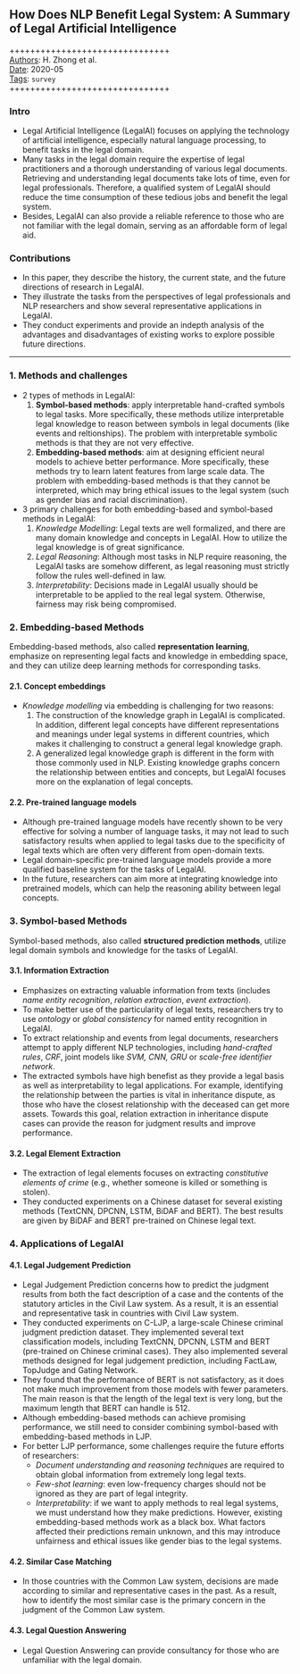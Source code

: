 ## How Does NLP Benefit Legal System: A Summary of Legal Artificial Intelligence

+++++++++++++++++++++++++++++++  
<ins>Authors</ins>: H. Zhong et al.  
<ins>Date</ins>: 2020-05  
<ins>Tags</ins>: `survey`  
+++++++++++++++++++++++++++++++  


### Intro

- Legal Artificial Intelligence (LegalAI) focuses on applying the technology of artificial intelligence, especially natural language processing, to benefit tasks in the legal domain. 
- Many tasks in the legal domain require the expertise of legal practitioners and a thorough understanding of various legal documents. Retrieving and understanding legal documents take lots of time, even for legal professionals. Therefore, a qualified system of LegalAI should reduce the time consumption of these tedious jobs and benefit the legal system. 
- Besides, LegalAI can also provide a reliable reference to those who are not familiar with the legal domain, serving as an affordable form of legal aid.


### Contributions

- In this paper, they describe the history, the current state, and the future directions of research in LegalAI.
- They illustrate the tasks from the perspectives of legal professionals and NLP researchers and show several representative applications in LegalAI.
- They conduct experiments and provide an indepth analysis of the advantages and disadvantages of existing works to explore possible future directions.

***

### 1. Methods and challenges

- 2 types of methods in LegalAI:
  1. **Symbol-based methods**: apply interpretable hand-crafted symbols to legal tasks. More specifically, these methods utilize interpretable legal knowledge to reason between symbols in legal documents (like events and reltionships). The problem with interpretable symbolic methods is that they are not very effective.
  2. **Embedding-based methods**: aim at designing efficient neural models to achieve better performance. More specifically, these methods try to learn latent features from large scale data. The problem with embedding-based methods is that they cannot be interpreted, which may bring ethical issues to the legal system (such as gender bias and racial discrimination).
- 3 primary challenges for both embedding-based and symbol-based methods in LegalAI:
  1. *Knowledge Modelling*: Legal texts are well formalized, and there are many domain knowledge and concepts in LegalAI. How to utilize the legal knowledge is of great significance.
  2. *Legal Reasoning*: Although most tasks in NLP require reasoning, the LegalAI tasks are somehow different, as legal reasoning must strictly follow the rules well-defined in law.
  3. *Interpretability*: Decisions made in LegalAI usually should be interpretable to be applied to the real legal system. Otherwise, fairness may risk being compromised.


### 2. Embedding-based Methods

Embedding-based methods, also called **representation learning**, emphasize on representing legal facts and knowledge in embedding space, and they can utilize deep learning methods for corresponding tasks.


#### 2.1. Concept embeddings

- *Knowledge modelling* via embedding is challenging for two reasons:
  1. The construction of the knowledge graph in LegalAI is complicated. In addition, different legal concepts have different representations and meanings under legal systems in different countries, which makes it challenging to construct a general legal knowledge graph.
  2. A generalized legal knowledge graph is different in the form with those commonly used in NLP. Existing knowledge graphs concern the relationship between entities and concepts, but LegalAI focuses more on the explanation of legal concepts.
  
#### 2.2. Pre-trained language models

- Although pre-trained language models have recently shown to be very effective for solving a number of language tasks, it may not lead to such satisfactory results when applied to legal tasks due to the specificity of legal texts which are often very different from open-domain texts.
- Legal domain-specific pre-trained language models provide a more qualified baseline system for the tasks of LegalAI.
- In the future, researchers can aim more at integrating knowledge into pretrained models, which can help the reasoning ability between legal concepts.


### 3. Symbol-based Methods

Symbol-based methods, also called **structured prediction methods**, utilize legal domain symbols and knowledge for the tasks of LegalAI.

#### 3.1. Information Extraction

- Emphasizes on extracting valuable information from texts (includes *name entity recognition*, *relation extraction*, *event extraction*).
- To make better use of the particularity of legal texts, researchers try to use *ontology* or *global consistency* for named entity recognition in LegalAI.
- To extract relationship and events from legal documents, researchers attempt to apply different NLP technologies, including *hand-crafted rules*, *CRF*, joint models like *SVM, CNN, GRU* or *scale-free identifier network*.
- The extracted symbols have high benefist as they provide a legal basis as well as interpretability to legal applications. For example, identifying the relationship between the parties is vital in inheritance dispute, as those who have the closest relationship with the deceased can get more assets. Towards this goal, relation extraction in inheritance dispute cases can provide the reason for judgment results and improve performance.

#### 3.2. Legal Element Extraction

- The extraction of legal elements focuses on extracting *constitutive elements of crime* (e.g., whether someone is killed or something is stolen).
- They conducted experiments on a Chinese dataset for several existing methods (TextCNN, DPCNN, LSTM, BiDAF and BERT). The best results are given by BiDAF and BERT pre-trained on Chinese legal text.


### 4. Applications of LegalAI

#### 4.1. Legal Judgement Prediction

- Legal Judgement Prediction concerns how to predict the judgment results from both the fact description of a case and the contents of the statutory articles in the Civil Law system. As a result, it is an essential and representative task in countries with Civil Law system.
- They conducted experiments on C-LJP, a large-scale Chinese criminal judgment prediction dataset. They implemented several text classification models, including TextCNN, DPCNN, LSTM and BERT (pre-trained on Chinese criminal cases). They also implemented several methods designed for legal judgement prediction, including FactLaw, TopJudge and Gating Network. 
- They found that the performance of BERT is not satisfactory, as it does not make much improvement from those models with fewer parameters. The main reason is that the length of the legal text is very long, but the maximum length that BERT can handle is 512.
- Although embedding-based methods can achieve promising performance, we still need to consider combining symbol-based with embedding-based methods in LJP.
- For better LJP performance, some challenges require the future efforts of researchers: 
  - *Document understanding and reasoning techniques* are required to obtain global information from extremely long legal texts. 
  - *Few-shot learning*: even low-frequency charges should not be ignored as they are part of legal integrity. 
  - *Interpretability*: if we want to apply methods to real legal systems, we must understand how they make predictions. However, existing embedding-based methods work as a black box. What factors affected their predictions remain unknown, and this may introduce unfairness and ethical issues like gender bias to the legal systems.


#### 4.2. Similar Case Matching

- In those countries with the Common Law system, decisions are made according to similar and representative cases in the past. As a result, how to identify the most similar case is the primary concern in the judgment of the Common Law system.


#### 4.3. Legal Question Answering

- Legal Question Answering can provide consultancy for those who are unfamiliar with the legal domain.


